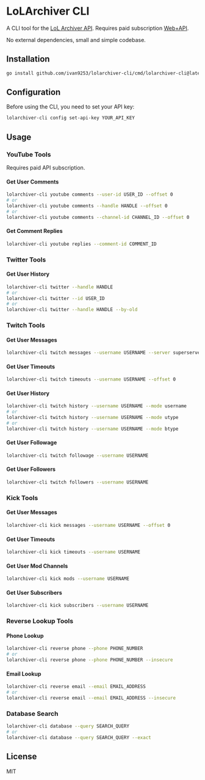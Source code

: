 # LoLArchiver CLI

A CLI tool for the [LoL Archiver API](https://lolarchiver.com/). Requires paid subscription [Web+API](https://lolarchiver.com/subscription).

No external dependencies, small and simple codebase.

## Installation

```bash
go install github.com/ivan9253/lolarchiver-cli/cmd/lolarchiver-cli@latest
```

## Configuration

Before using the CLI, you need to set your API key:

```bash
lolarchiver-cli config set-api-key YOUR_API_KEY
```

## Usage

### YouTube Tools

Requires paid API subscription.

#### Get User Comments

```bash
lolarchiver-cli youtube comments --user-id USER_ID --offset 0
# or
lolarchiver-cli youtube comments --handle HANDLE --offset 0
# or
lolarchiver-cli youtube comments --channel-id CHANNEL_ID --offset 0
```

#### Get Comment Replies

```bash
lolarchiver-cli youtube replies --comment-id COMMENT_ID
```

### Twitter Tools

#### Get User History

```bash
lolarchiver-cli twitter --handle HANDLE
# or
lolarchiver-cli twitter --id USER_ID
# or
lolarchiver-cli twitter --handle HANDLE --by-old
```

### Twitch Tools

#### Get User Messages

```bash
lolarchiver-cli twitch messages --username USERNAME --server superserver2 --offset 0
```

#### Get User Timeouts

```bash
lolarchiver-cli twitch timeouts --username USERNAME --offset 0
```

#### Get User History

```bash
lolarchiver-cli twitch history --username USERNAME --mode username
# or
lolarchiver-cli twitch history --username USERNAME --mode utype
# or
lolarchiver-cli twitch history --username USERNAME --mode btype
```

#### Get User Followage

```bash
lolarchiver-cli twitch followage --username USERNAME
```

#### Get User Followers

```bash
lolarchiver-cli twitch followers --username USERNAME
```

### Kick Tools

#### Get User Messages

```bash
lolarchiver-cli kick messages --username USERNAME --offset 0
```

#### Get User Timeouts

```bash
lolarchiver-cli kick timeouts --username USERNAME
```

#### Get User Mod Channels

```bash
lolarchiver-cli kick mods --username USERNAME
```

#### Get User Subscribers

```bash
lolarchiver-cli kick subscribers --username USERNAME
```

### Reverse Lookup Tools

#### Phone Lookup

```bash
lolarchiver-cli reverse phone --phone PHONE_NUMBER
# or
lolarchiver-cli reverse phone --phone PHONE_NUMBER --insecure
```

#### Email Lookup

```bash
lolarchiver-cli reverse email --email EMAIL_ADDRESS
# or
lolarchiver-cli reverse email --email EMAIL_ADDRESS --insecure
```

### Database Search

```bash
lolarchiver-cli database --query SEARCH_QUERY
# or
lolarchiver-cli database --query SEARCH_QUERY --exact
```

## License

MIT 